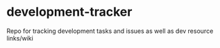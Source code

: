 # development-tracker
Repo for tracking development tasks and issues as well as dev resource links/wiki
